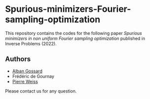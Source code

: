 # Spurious-minimizers-Fourier-sampling-optimization

This repository contains the codes for the following paper *Spurious minimizers in non uniform Fourier sampling optimization* published in Inverse Problems (2022).

## Authors
- [Alban Gossard](https://albangossard.com/)
- Frédéric de Gournay
- [Pierre Weiss](https://www.math.univ-toulouse.fr/~weiss/)

Please contact us for any question.
